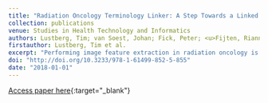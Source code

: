 ```yaml
---
title: "Radiation Oncology Terminology Linker: A Step Towards a Linked Data Knowledge Base"
collection: publications
venue: Studies in Health Technology and Informatics
authors: Lustberg, Tim; van Soest, Johan; Fick, Peter; <u>Fijten, Rianne</u>; Hendriks, Tim; Puts, Sander; Dekker, Andre
firstauthor: Lustberg, Tim et al.
excerpt: "Performing image feature extraction in radiation oncology is often dependent on the organ and tumor delineations provided by clinical staff. These delineation names are free text DICOM metadata fields resulting in undefined information, which requires effort to use in large-scale image feature extraction efforts. In this work we present a scale-able solution to overcome these naming convention challenges with a REST service using Semantic Web technology to convert this information to linked data. As a proof of concept an open source software is used to compute radiation oncology image features. The results of this work can be found in a public Bitbucket repository."
doi: "http://doi.org/10.3233/978-1-61499-852-5-855"
date: "2018-01-01"
---
```

[Access paper here](10.3233/978-1-61499-852-5-855){:target="_blank"}

